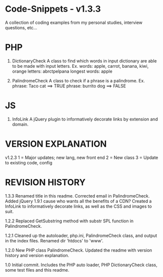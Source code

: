 Code-Snippets - v1.3.3
=======================

A collection of coding examples from my personal studies, interview questions, etc...



PHP
===

1. DictionaryCheck
   A class to find which words in input dictionary are able to be made with input letters.
   Ex. 
   words: apple, carrot, banana, kiwi, orange
   letters: abrctpelpana
   longest words: apple

2. PalindromeCheck
   A class to check if a phrase is a palindrome.
   Ex.
   phrase: Taco cat ==> TRUE
   phrase: burrito dog ==> FALSE



JS
==

1. InfoLink
   A jQuery plugin to informatively decorate links by extension and domain.



VERSION EXPLANATION
===================

v1.2.3
1 = Major updates; new lang, new front end
2 = New class
3 = Update to existing code, config



REVISION HISTORY
================

1.3.3
Renamed title in this readme.
Corrected email in PalindromeCheck.
Added jQuery 1.9.1 cause who wants all the benefits of a CDN? 
Created a InfoLink to informatively decorate links, as well as the CSS and images to suit.

1.2.2
Replaced GetSubstring method with substr SPL function in PalindromeCheck.

1.2.1
Cleaned up the autoloader, php.ini, PalindromeCheck class, and output in the index files. Renamed dir 'htdocs' to 'www'.

1.2.0
New PHP class PalindromeCheck.
Updated the readme with version history and version explanation.

1.0
Initial commit.
Includes the PHP auto loader, PHP DictionaryCheck class, some test files and this readme.
